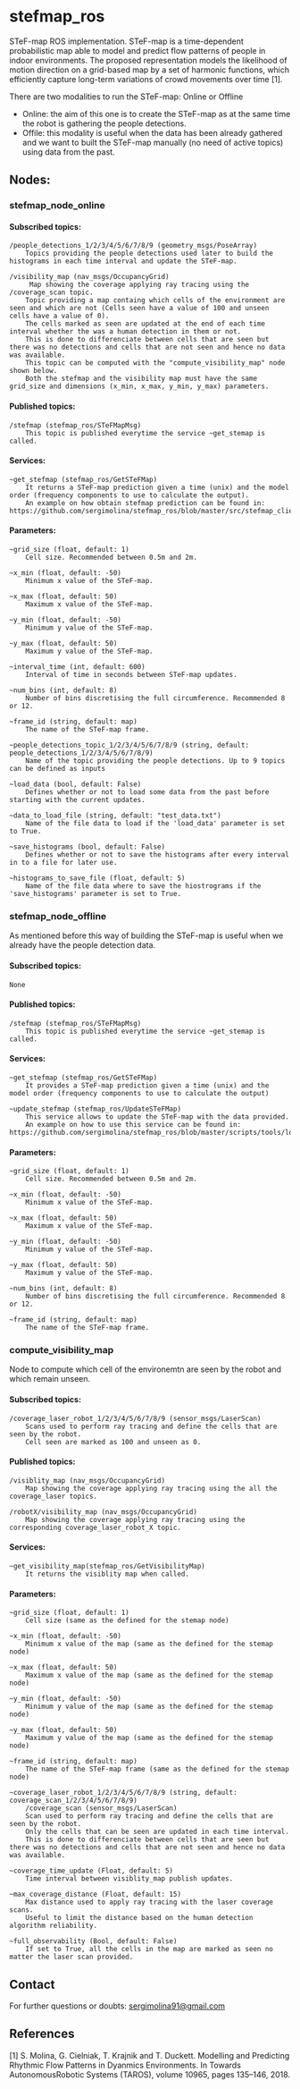# stefmap_ros
STeF-map ROS implementation.
STeF-map is a time-dependent probabilistic map able to model and predict flow patterns of people in indoor environments. The proposed representation models the likelihood of motion direction on a grid-based map by a set of harmonic functions, which efficiently capture long-term variations of crowd movements over time [1].


There are two modalities to run the STeF-map: Online or Offline
- Online: the aim of this one is to create the STeF-map as at the same time the robot is gathering the people detections.
- Offile: this modality is useful when the data has been already gathered and we want to built the STeF-map manually (no need of active topics) using data from the past.

## Nodes:
### stefmap_node_online

#### Subscribed topics:
    /people_detections_1/2/3/4/5/6/7/8/9 (geometry_msgs/PoseArray)
        Topics providing the people detections used later to build the histograms in each time interval and update the STeF-map.
        
    /visibility_map (nav_msgs/OccupancyGrid)
         Map showing the coverage applying ray tracing using the /coverage_scan topic.
        Topic providing a map containg which cells of the environment are seen and which are not (Cells seen have a value of 100 and unseen cells have a value of 0). 
        The cells marked as seen are updated at the end of each time interval whether the was a human detection in them or not. 
        This is done to differenciate between cells that are seen but there was no detections and cells that are not seen and hence no data was available. 
        This topic can be computed with the "compute_visibility_map" node shown below. 
        Both the stefmap and the visibility map must have the same grid_size and dimensions (x_min, x_max, y_min, y_max) parameters.

#### Published topics:
    /stefmap (stefmap_ros/STeFMapMsg)
        This topic is published everytime the service ~get_stemap is called.

#### Services:
    ~get_stefmap (stefmap_ros/GetSTeFMap)
        It returns a STeF-map prediction given a time (unix) and the model order (frequency components to use to calculate the output). 
        An example on how obtain stefmap prediction can be found in: https://github.com/sergimolina/stefmap_ros/blob/master/src/stefmap_client_currenttime.py

#### Parameters:
    ~grid_size (float, default: 1)  
        Cell size. Recommended between 0.5m and 2m.

    ~x_min (float, default: -50)    
        Minimum x value of the STeF-map.

    ~x_max (float, default: 50)     
        Maximum x value of the STeF-map.

    ~y_min (float, default: -50)
        Minimum y value of the STeF-map.

    ~y_max (float, default: 50)
        Maximum y value of the STeF-map.

    ~interval_time (int, default: 600)
        Interval of time in seconds between STeF-map updates.

    ~num_bins (int, default: 8)
        Number of bins discretising the full circumference. Recommended 8 or 12.

    ~frame_id (string, default: map)
        The name of the STeF-map frame.

    ~people_detections_topic_1/2/3/4/5/6/7/8/9 (string, default: people_detections_1/2/3/4/5/6/7/8/9)
        Name of the topic providing the people detections. Up to 9 topics can be defined as inputs

    ~load_data (bool, default: False)
        Defines whether or not to load some data from the past before starting with the current updates.
        
    ~data_to_load_file (string, default: "test_data.txt")
        Name of the file data to load if the 'load_data' parameter is set to True.
    
    ~save_histograms (bool, default: False)
        Defines whether or not to save the histograms after every interval in to a file for later use.
        
    ~histograms_to_save_file (float, default: 5)
        Name of the file data where to save the hiostrograms if the 'save_histograms' parameter is set to True.


### stefmap_node_offline
As mentioned before this way of building the STeF-map is useful when we already have the people detection data.
#### Subscribed topics:
    None
#### Published topics:
    /stefmap (stefmap_ros/STeFMapMsg)
        This topic is published everytime the service ~get_stemap is called.

#### Services:
    ~get_stefmap (stefmap_ros/GetSTeFMap)
        It provides a STeF-map prediction given a time (unix) and the model order (frequency components to use to calculate the output)
    
    ~update_stefmap (stefmap_ros/UpdateSTeFMap)
        This service allows to update the STeF-map with the data provided.
        An example on how to use this service can be found in: https://github.com/sergimolina/stefmap_ros/blob/master/scripts/tools/load_histograms.py
        

#### Parameters:
    ~grid_size (float, default: 1)  
        Cell size. Recommended between 0.5m and 2m.

    ~x_min (float, default: -50)    
        Minimum x value of the STeF-map.

    ~x_max (float, default: 50)     
        Maximum x value of the STeF-map.

    ~y_min (float, default: -50)
        Minimum y value of the STeF-map.

    ~y_max (float, default: 50)
        Maximum y value of the STeF-map.

    ~num_bins (int, default: 8)
        Number of bins discretising the full circumference. Recommended 8 or 12.

    ~frame_id (string, default: map)
        The name of the STeF-map frame.

### compute_visibility_map
Node to compute which cell of the environemtn are seen by the robot and which remain unseen.

#### Subscribed topics:
    /coverage_laser_robot_1/2/3/4/5/6/7/8/9 (sensor_msgs/LaserScan)
        Scans used to perform ray tracing and define the cells that are seen by the robot. 
        Cell seen are marked as 100 and unseen as 0.
        
#### Published topics:
    /visiblity_map (nav_msgs/OccupancyGrid)
        Map showing the coverage applying ray tracing using the all the coverage_laser topics.
    
    /robotX/visibility_map (nav_msgs/OccupancyGrid)
        Map showing the coverage applying ray tracing using the corresponding coverage_laser_robot_X topic.
        
#### Services:
    ~get_visibility_map(stefmap_ros/GetVisibilityMap)
        It returns the visiblity map when called.      

#### Parameters:
    ~grid_size (float, default: 1)  
        Cell size (same as the defined for the stemap node)

    ~x_min (float, default: -50)    
        Minimum x value of the map (same as the defined for the stemap node)

    ~x_max (float, default: 50)     
        Maximum x value of the map (same as the defined for the stemap node)

    ~y_min (float, default: -50)
        Minimum y value of the map (same as the defined for the stemap node)

    ~y_max (float, default: 50)
        Maximum y value of the map (same as the defined for the stemap node)

    ~frame_id (string, default: map)
        The name of the STeF-map frame (same as the defined for the stemap node)
           
    ~coverage_laser_robot_1/2/3/4/5/6/7/8/9 (string, default: coverage_scan_1/2/3/4/5/6/7/8/9)
        /coverage_scan (sensor_msgs/LaserScan)
        Scan used to perform ray tracing and define the cells that are seen by the robot. 
        Only the cells that can be seen are updated in each time interval. 
        This is done to differenciate between cells that are seen but there was no detections and cells that are not seen and hence no data was available.

    ~coverage_time_update (Float, default: 5)
        Time interval between visiblity_map publish updates.
        
    ~max_coverage_distance (Float, default: 15)
        Max distance used to apply ray tracing with the laser coverage scans. 
        Useful to limit the distance based on the human detection algorithm reliability.
    
    ~full_observability (Bool, default: False)
        If set to True, all the cells in the map are marked as seen no matter the laser scan provided.


## Contact
For further questions or doubts: sergimolina91@gmail.com

## References
[1] S. Molina, G. Cielniak, T. Krajnik and T. Duckett. Modelling and Predicting Rhythmic Flow Patterns in Dyanmics Environments. In Towards  AutonomousRobotic Systems (TAROS), volume 10965, pages 135–146, 2018. 
